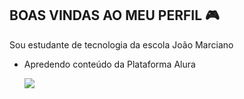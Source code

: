 ## BOAS VINDAS AO MEU PERFIL 🎮

Sou estudante de tecnologia da escola João Marciano 

- Apredendo conteúdo da Plataforma Alura
  

  ![](https://media.tenor.com/UuHYkJM4OzUAAAAi/m.gif)
